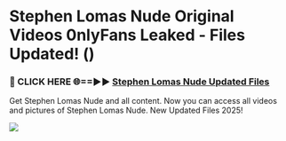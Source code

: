 # Stephen Lomas Nude Original Videos 0nlyFans Leaked - Files Updated! ()

<h3>🔴 CLICK HERE 🌐==►► <a href="https://tinyurl.com/2p9ay9w9" rel="nofollow">Stephen Lomas Nude Updated Files</a></h3>

Get Stephen Lomas Nude and all content. Now you can access all videos and pictures of Stephen Lomas Nude. New Updated Files 2025!

[![](https://i.imgur.com/KQgVmj3.gif)](https://tinyurl.com/2p9ay9w9)
